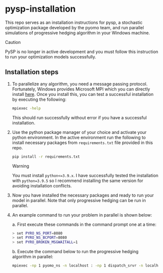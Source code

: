 # pysp-installation
This repo serves as an installation instructions for pysp, a stochastic optimization package developed by the pyomo team, and run parallel simulations of progressive hedging algorithm in your Windows machine. 

>[!Caution]
> PySP is no longer in active development and you must follow this instruction to run your optimization models successfully.

## Installation steps
1. To parallelize any algorithm, you need a message passing protocol. Fortunately, Windows provides Microsoft MPI which you can directly install [here](https://www.microsoft.com/en-us/download/details.aspx?id=105289). Once you install this, you can test a successful installation by executing the following:
    ```bash
    mpiexec -help
    ```
    This should run successfully without error if you have a successful installation.
2. Use the python package manager of your choice and activate your python environment. In the active environment run the following to install necessary packages from `requirements.txt` file provided in this repo.
    ```bash
    pip install -r requirements.txt
    ```   
    >[!Warning]
    > You must install `python<=3.9.x`. I have successfully tested the installation with `python=3.9.5` so I recommend installing the same version for avoiding installation conflicts.
3. Now you have installed the necessary packages and ready to run your model in parallel. Note that only progressive hedging can be run in parallel. 
4. An example command to run your problem in parallel is shown below:
   
   a. First execute these commands in the command prompt one at a time:

   ```bash
   > set PYRO_NS_PORT=8080
   > set PYRO_NS_BCPORT=8080
   > set PYRO_BROKEN_MSGWAITALL=1
   ```

   b. Execute the command below to run the progressive hedging algorithm in parallel:
    ```bash
    mpiexec -np 1 pyomo_ns -n localhost : -np 1 dispatch_srvr -n localhost : -np 2 phsolverserver --pyro-host=localhost --pyro-port=8081 : -np 1 runph -m ReferenceModel.py --output-solver-logs --solver=gurobi --solver-manager=phpyro --phpyro-required-workers=2 --pyro-host=localhost --pyro-port=8081 --shutdown-pyro --default-rho=1
   ```